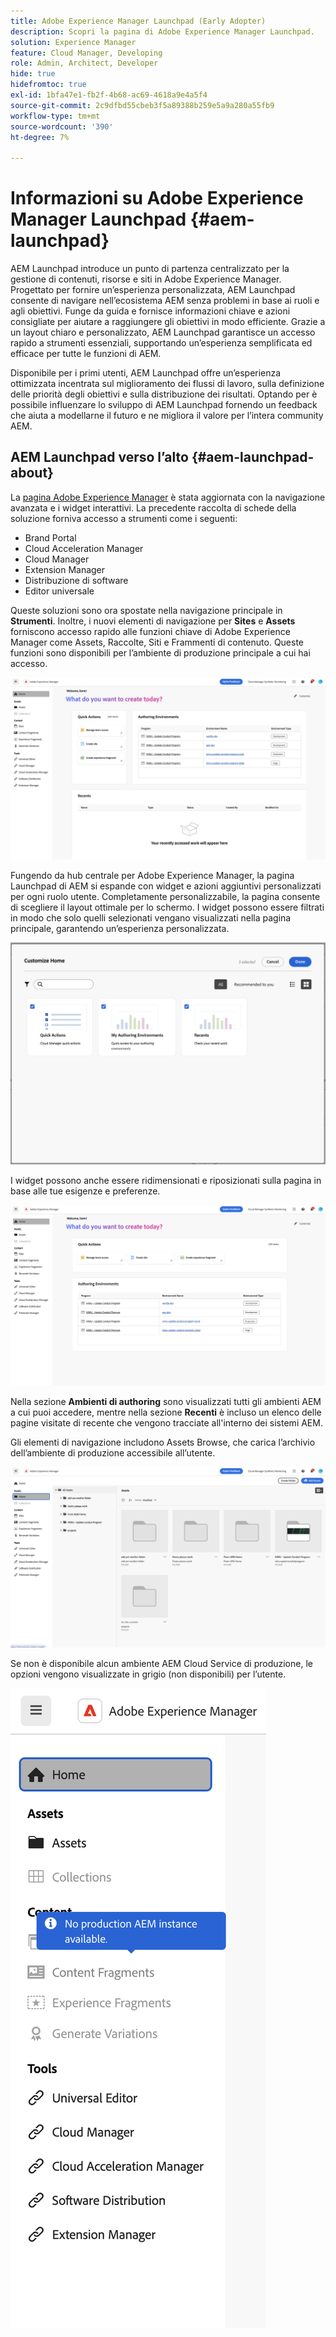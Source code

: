 ```yaml
---
title: Adobe Experience Manager Launchpad (Early Adopter)
description: Scopri la pagina di Adobe Experience Manager Launchpad.
solution: Experience Manager
feature: Cloud Manager, Developing
role: Admin, Architect, Developer
hide: true
hidefromtoc: true
exl-id: 1bfa47e1-fb2f-4b68-ac69-4618a9e4a5f4
source-git-commit: 2c9dfbd55cbeb3f5a89388b259e5a9a280a55fb9
workflow-type: tm+mt
source-wordcount: '390'
ht-degree: 7%

---
```


# Informazioni su Adobe Experience Manager Launchpad {#aem-launchpad}

AEM Launchpad introduce un punto di partenza centralizzato per la gestione di contenuti, risorse e siti in Adobe Experience Manager. Progettato per fornire un’esperienza personalizzata, AEM Launchpad consente di navigare nell’ecosistema AEM senza problemi in base ai ruoli e agli obiettivi. Funge da guida e fornisce informazioni chiave e azioni consigliate per aiutare a raggiungere gli obiettivi in modo efficiente. Grazie a un layout chiaro e personalizzato, AEM Launchpad garantisce un accesso rapido a strumenti essenziali, supportando un’esperienza semplificata ed efficace per tutte le funzioni di AEM.

Disponibile per i primi utenti, AEM Launchpad offre un’esperienza ottimizzata incentrata sul miglioramento dei flussi di lavoro, sulla definizione delle priorità degli obiettivi e sulla distribuzione dei risultati. Optando per è possibile influenzare lo sviluppo di AEM Launchpad fornendo un feedback che aiuta a modellarne il futuro e ne migliora il valore per l’intera community AEM.

## AEM Launchpad verso l’alto {#aem-launchpad-about}

La [pagina Adobe Experience Manager](https://experience.adobe.com/#/experiencemanager) è stata aggiornata con la navigazione avanzata e i widget interattivi. La precedente raccolta di schede della soluzione forniva accesso a strumenti come i seguenti:

* Brand Portal
* Cloud Acceleration Manager
* Cloud Manager
* Extension Manager
* Distribuzione di software
* Editor universale

Queste soluzioni sono ora spostate nella navigazione principale in **Strumenti**. Inoltre, i nuovi elementi di navigazione per **Sites** e **Assets** forniscono accesso rapido alle funzioni chiave di Adobe Experience Manager come Assets, Raccolte, Siti e Frammenti di contenuto. Queste funzioni sono disponibili per l’ambiente di produzione principale a cui hai accesso.

![Ambienti AEM Launchpad](/help/implementing/cloud-manager/assets/aem-launchpad-author-environments.png)

Fungendo da hub centrale per Adobe Experience Manager, la pagina Launchpad di AEM si espande con widget e azioni aggiuntivi personalizzati per ogni ruolo utente. Completamente personalizzabile, la pagina consente di scegliere il layout ottimale per lo schermo. I widget possono essere filtrati in modo che solo quelli selezionati vengano visualizzati nella pagina principale, garantendo un’esperienza personalizzata.

![AEM Launchpad personalizzato](/help/implementing/cloud-manager/assets/aem-launchpad-custom.png)

I widget possono anche essere ridimensionati e riposizionati sulla pagina in base alle tue esigenze e preferenze.

![Widget di AEM Launchpad](/help/implementing/cloud-manager/assets/aem-launchpad-widgets.png)

Nella sezione **Ambienti di authoring** sono visualizzati tutti gli ambienti AEM a cui puoi accedere, mentre nella sezione **Recenti** è incluso un elenco delle pagine visitate di recente che vengono tracciate all&#39;interno dei sistemi AEM.

Gli elementi di navigazione includono Assets Browse, che carica l’archivio dell’ambiente di produzione accessibile all’utente.

![Elementi di navigazione di AEM Launchpad](/help/implementing/cloud-manager/assets/aem-launchpad-navigation.png)

Se non è disponibile alcun ambiente AEM Cloud Service di produzione, le opzioni vengono visualizzate in grigio (non disponibili) per l’utente.

![AEM Launchpad senza ambienti di produzione](/help/implementing/cloud-manager/assets/aem-launchpad-no-prod-environs.png)



